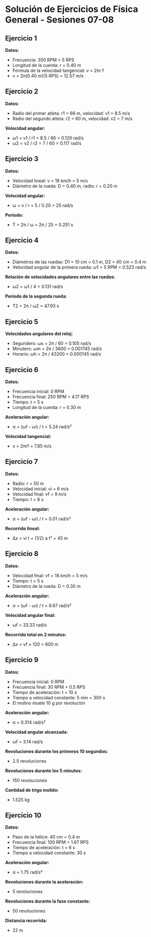 # Solución de Ejercicios de Física General - Sesiones 07-08

## Ejercicio 1
**Datos:**
- Frecuencia: 300 RPM = 5 RPS
- Longitud de la cuerda: r = 0.40 m
- Fórmula de la velocidad tangencial:
  v = 2πr f
- v = 2π(0.40 m)(5 RPS) = 12.57 m/s

## Ejercicio 2
**Datos:**
- Radio del primer atleta: r1 = 66 m, velocidad: v1 = 8.5 m/s
- Radio del segundo atleta: r2 = 60 m, velocidad: v2 = 7 m/s

**Velocidad angular:**
- ω1 = v1 / r1 = 8.5 / 66 = 0.129 rad/s
- ω2 = v2 / r2 = 7 / 60 = 0.117 rad/s

## Ejercicio 3
**Datos:**
- Velocidad lineal: v = 18 km/h = 5 m/s
- Diámetro de la rueda: D = 0.40 m, radio: r = 0.20 m

**Velocidad angular:**
- ω = v / r = 5 / 0.20 = 25 rad/s

**Periodo:**
- T = 2π / ω = 2π / 25 = 0.251 s

## Ejercicio 4
**Datos:**
- Diámetros de las ruedas: D1 = 10 cm = 0.1 m, D2 = 40 cm = 0.4 m
- Velocidad angular de la primera rueda: ω1 = 5 RPM = 0.523 rad/s

**Relación de velocidades angulares entre las ruedas:**
- ω2 = ω1 / 4 = 0.131 rad/s

**Periodo de la segunda rueda:**
- T2 = 2π / ω2 = 47.93 s

## Ejercicio 5
**Velocidades angulares del reloj:**
- Segundero: ωs = 2π / 60 = 0.105 rad/s
- Minutero: ωm = 2π / 3600 = 0.001745 rad/s
- Horario: ωh = 2π / 43200 = 0.000145 rad/s

## Ejercicio 6
**Datos:**
- Frecuencia inicial: 0 RPM
- Frecuencia final: 250 RPM = 4.17 RPS
- Tiempo: t = 5 s
- Longitud de la cuerda: r = 0.30 m

**Aceleración angular:**
- α = (ωf - ωi) / t = 5.24 rad/s²

**Velocidad tangencial:**
- v = 2πrf = 7.85 m/s

## Ejercicio 7
**Datos:**
- Radio: r = 50 m
- Velocidad inicial: vi = 6 m/s
- Velocidad final: vf = 9 m/s
- Tiempo: t = 6 s

**Aceleración angular:**
- α = (ωf - ωi) / t = 0.01 rad/s²

**Recorrido lineal:**
- Δx = vi t + (1/2) a t² = 45 m

## Ejercicio 8
**Datos:**
- Velocidad final: vf = 18 km/h = 5 m/s
- Tiempo: t = 5 s
- Diámetro de la rueda: D = 0.30 m

**Aceleración angular:**
- α = (ωf - ωi) / t = 6.67 rad/s²

**Velocidad angular final:**
- ωf = 33.33 rad/s

**Recorrido total en 2 minutos:**
- Δx = vf × 120 = 600 m

## Ejercicio 9
**Datos:**
- Frecuencia inicial: 0 RPM
- Frecuencia final: 30 RPM = 0.5 RPS
- Tiempo de aceleración: t = 10 s
- Tiempo a velocidad constante: 5 min = 300 s
- El molino muele 10 g por revolución

**Aceleración angular:**
- α = 0.314 rad/s²

**Velocidad angular alcanzada:**
- ωf = 3.14 rad/s

**Revoluciones durante los primeros 10 segundos:**
- 2.5 revoluciones

**Revoluciones durante los 5 minutos:**
- 150 revoluciones

**Cantidad de trigo molido:**
- 1.525 kg

## Ejercicio 10
**Datos:**
- Paso de la hélice: 40 cm = 0.4 m
- Frecuencia final: 100 RPM = 1.67 RPS
- Tiempo de aceleración: t = 6 s
- Tiempo a velocidad constante: 30 s

**Aceleración angular:**
- α = 1.75 rad/s²

**Revoluciones durante la aceleración:**
- 5 revoluciones

**Revoluciones durante la fase constante:**
- 50 revoluciones

**Distancia recorrida:**
- 22 m

